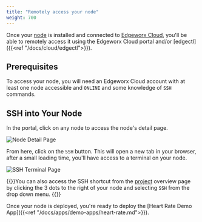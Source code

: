 ```yaml
---
title: "Remotely access your node"
weight: 700
---
```


Once your [node](../cloud/adding-nodes/_index.md) is installed and connected to [Edgeworx Cloud](/docs/cloud/start-portal), you'll be able to remotely access it using
the Edgeworx Cloud portal and/or [edgectl]({{<ref "/docs/cloud/edgectl">}}).

## Prerequisites

To access your node, you will need an Edgeworx Cloud account with at least one node accessible
and `ONLINE` and some knowledge of `SSH` commands.

## SSH into Your Node

In the portal, click on any node to access the node's detail page.

![Node Detail Page](/images/7done.png)

From here, click on the `SSH` button. This will open a new tab in your browser, after a small
loading time, you'll have access to a terminal on your node.

![SSH Terminal Page](</images/Screen Shot 2022-04-08 at 1.36.50 PM.png>)

{{<info>}}You can also access the SSH shortcut from the [project](/docs/more/terminology#project) overview page by
clicking the 3 dots to the right of your node and selecting `SSH` from the drop down menu.
{{</info>}}

Once your node is deployed, you're ready to deploy
the [Heart Rate Demo App]({{<ref "/docs/apps/demo-apps/heart-rate.md">}}).
